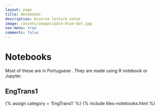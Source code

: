 ```yaml
---
layout: page
title: Notebooks
description: Diverse lecture notes 
image: /assets/images/pale-blue-dot.jpg
nav-menu: true
comments: false
---
```


# Notebooks

Most of these are in Portuguese .
They are made using R notebook or Jupyter.

## EngTrans1

{% assign category = 'EngTrans1' %}
{% include tiles-notebooks.html %}


